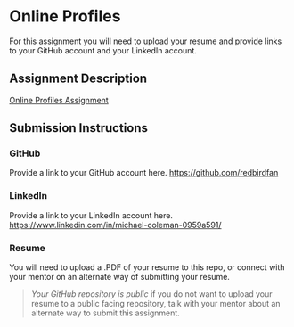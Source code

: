 # Online Profiles
For this assignment you will need to upload your resume and provide links to your GitHub account and your LinkedIn account.

## Assignment Description
[Online Profiles Assignment](https://education.launchcode.org/liftoff/modules/assignments/online-profiles)

## Submission Instructions
 
### GitHub
Provide a link to your GitHub account here.
https://github.com/redbirdfan

### LinkedIn
Provide a link to your LinkedIn account here.
https://www.linkedin.com/in/michael-coleman-0959a591/

### Resume
You will need to upload a .PDF of your resume to this repo, or connect with your mentor on an alternate way of submitting your resume.


> *Your GitHub repository is public* if you do not want to upload your resume to a public facing repository, talk with your mentor about an alternate way to submit this assignment.
